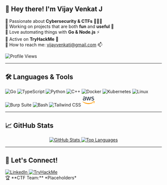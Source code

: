 ## 👋 Hey there! I'm Vijay Venkat J  
🔹 Passionate about **Cybersecurity & CTFs** 🕵️‍♂️🔐  
🔹 Working on projects that are both **fun** and **useful** 🚀  
🔹 Love automating things with **Go & Node.js** ⚡  
🔹 Active on **TryHackMe** 🎯  
🔹 How to reach me: vijayvenkatj@gmail.com 📫 

![Profile Views](https://komarev.com/ghpvc/?username=vijayvenkatj&label=Visitors&color=0fa36b)  

---

## 🛠️ Languages & Tools  
<p align="left">
  <img src="https://cdn.jsdelivr.net/gh/devicons/devicon/icons/go/go-original.svg" height="40" alt="Go"/>
  <img src="https://cdn.jsdelivr.net/gh/devicons/devicon/icons/typescript/typescript-original.svg" height="40" alt="TypeScript"/>
  <img src="https://cdn.jsdelivr.net/gh/devicons/devicon/icons/python/python-original.svg" height="40" alt="Python"/>
  <img src="https://cdn.jsdelivr.net/gh/devicons/devicon/icons/cplusplus/cplusplus-original.svg" height="40" alt="C++"/>
  <img src="https://cdn.jsdelivr.net/gh/devicons/devicon/icons/docker/docker-original.svg" height="40" alt="Docker"/>
  <img src="https://cdn.jsdelivr.net/gh/devicons/devicon/icons/kubernetes/kubernetes-plain.svg" height="40" alt="Kubernetes"/>
  <img src="https://cdn.jsdelivr.net/gh/devicons/devicon/icons/linux/linux-original.svg" height="40" alt="Linux"/>
  <img src="https://cdn4.iconfinder.com/data/icons/macaron-1/48/BurpSuite-512.png" height="40" alt="Burp Suite"/>
  <img src="https://cdn.jsdelivr.net/gh/devicons/devicon/icons/bash/bash-original.svg" height="40" alt="Bash"/>
  <img src="https://cdn.jsdelivr.net/gh/devicons/devicon/icons/tailwindcss/tailwindcss-original.svg" height="40" alt="Tailwind CSS"/>
  <img src="https://raw.githubusercontent.com/devicons/devicon/master/icons/amazonwebservices/amazonwebservices-original-wordmark.svg" height="40" alt="AWS"/>
</p>

---

## 📈 GitHub Stats  

<div align="center">
  <a href="#">
    <img height="180em" src="https://github-readme-stats.vercel.app/api?username=vijayvenkatj&show_icons=true&theme=catppuccin_mocha&rank_icon=github&hide=issues" alt="GitHub Stats"/>
  </a>
  <a href="#">
    <img height="180em" src="https://github-readme-stats.vercel.app/api/top-langs/?username=vijayvenkatj&layout=compact&langs_count=6&theme=catppuccin_mocha" alt="Top Languages"/>
  </a>
</div>

---

## 🌟 Let's Connect!  
<a href="https://www.linkedin.com/in/vijayvenkatj/">
    <img src="https://upload.wikimedia.org/wikipedia/commons/8/81/LinkedIn_icon.svg" alt="LinkedIn" height="45" width="55"/>
</a>
<a href="https://tryhackme.com/p/Vijayvenkatj">
    <img src="https://upload.wikimedia.org/wikipedia/commons/thumb/9/9f/Arcticons-white_tryhackme.svg/640px-Arcticons-white_tryhackme.svg.png" alt="TryHackMe" height="45" width="55"/>
</a><br>
🏆 **CTF Team:** *Placeholders*


<!---
vijayvenkatj/vijayvenkatj is a ✨ special ✨ repository because its `README.md` (this file) appears on your GitHub profile.
You can click the Preview link to take a look at your changes.
--->
